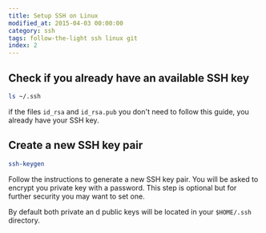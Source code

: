 ```yaml
---
title: Setup SSH on Linux
modified_at: 2015-04-03 00:00:00
category: ssh
tags: follow-the-light ssh linux git
index: 2
---
```


## Check if you already have an available SSH key

```bash
ls ~/.ssh
```

if the files `id_rsa` and `id_rsa.pub` you don't need to follow this guide,
you already have your SSH key.

## Create a new SSH key pair

```bash
ssh-keygen
```

Follow the instructions to generate a new SSH key pair. You will be asked to encrypt
you private key with a password. This step is optional but for further security you may
want to set one.

By default both private an d public keys will be located in your `$HOME/.ssh` directory.
